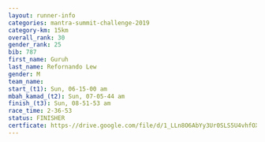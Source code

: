 ```yaml
---
layout: runner-info 
categories: mantra-summit-challenge-2019 
category-km: 15km 
overall_rank: 30
gender_rank: 25
bib: 787
first_name: Guruh
last_name: Refornando Lew
gender: M
team_name: 
start_(t1): Sun, 06-15-00 am
mbah_kamad_(t2): Sun, 07-05-44 am
finish_(t3): Sun, 08-51-53 am
race_time: 2-36-53
status: FINISHER
certficate: https-//drive.google.com/file/d/1_LLn8O6AbYy3Ur0SLS5U4vhfOXolORf7/view?usp=sharing
---
```

